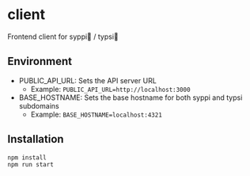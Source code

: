 # client
Frontend client for syppi🧃 / typsi🍹

## Environment

- PUBLIC_API_URL: Sets the API server URL  
  - Example: `PUBLIC_API_URL=http://localhost:3000`  
- BASE_HOSTNAME: Sets the base hostname for both syppi and typsi subdomains  
  - Example: `BASE_HOSTNAME=localhost:4321`


## Installation
```bash
npm install
npm run start
```